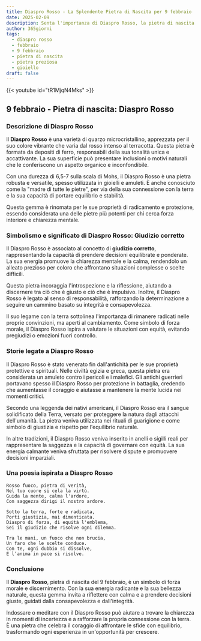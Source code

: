 ```yaml
---
title: Diaspro Rosso - La Splendente Pietra di Nascita per 9 febbraio
date: 2025-02-09
description: Senta l'importanza di Diaspro Rosso, la pietra di nascita di 9 febbraio che simboleggia Giudizio corretto. Lasci che la sua bellezza e il suo significato illuminino la sua giornata.
author: 365giorni
tags:
  - diaspro rosso
  - febbraio
  - 9 febbraio
  - pietra di nascita
  - pietra preziosa
  - gioiello
draft: false
---
```


{{< youtube id="tR1MjqN4Mks" >}}

## 9 febbraio - Pietra di nascita: Diaspro Rosso

### Descrizione di Diaspro Rosso

Il **Diaspro Rosso** è una varietà di quarzo microcristallino, apprezzata per il suo colore vibrante che varia dal rosso intenso al terracotta. Questa pietra è formata da depositi di ferro, responsabili della sua tonalità unica e accattivante. La sua superficie può presentare inclusioni o motivi naturali che le conferiscono un aspetto organico e inconfondibile.

Con una durezza di 6,5-7 sulla scala di Mohs, il Diaspro Rosso è una pietra robusta e versatile, spesso utilizzata in gioielli e amuleti. È anche conosciuto come la "madre di tutte le pietre", per via della sua connessione con la terra e la sua capacità di portare equilibrio e stabilità.

Questa gemma è rinomata per le sue proprietà di radicamento e protezione, essendo considerata una delle pietre più potenti per chi cerca forza interiore e chiarezza mentale.

### Simbolismo e significato di Diaspro Rosso: Giudizio corretto

Il Diaspro Rosso è associato al concetto di **giudizio corretto**, rappresentando la capacità di prendere decisioni equilibrate e ponderate. La sua energia promuove la chiarezza mentale e la calma, rendendolo un alleato prezioso per coloro che affrontano situazioni complesse o scelte difficili.

Questa pietra incoraggia l'introspezione e la riflessione, aiutando a discernere tra ciò che è giusto e ciò che è impulsivo. Inoltre, il Diaspro Rosso è legato al senso di responsabilità, rafforzando la determinazione a seguire un cammino basato su integrità e consapevolezza.

Il suo legame con la terra sottolinea l'importanza di rimanere radicati nelle proprie convinzioni, ma aperti al cambiamento. Come simbolo di forza morale, il Diaspro Rosso ispira a valutare le situazioni con equità, evitando pregiudizi o emozioni fuori controllo.

### Storie legate a Diaspro Rosso

Il Diaspro Rosso è stato venerato fin dall'antichità per le sue proprietà protettive e spirituali. Nelle civiltà egizia e greca, questa pietra era considerata un amuleto contro i pericoli e i malefici. Gli antichi guerrieri portavano spesso il Diaspro Rosso per protezione in battaglia, credendo che aumentasse il coraggio e aiutasse a mantenere la mente lucida nei momenti critici.

Secondo una leggenda dei nativi americani, il Diaspro Rosso era il sangue solidificato della Terra, versato per proteggere la natura dagli attacchi dell'umanità. La pietra veniva utilizzata nei rituali di guarigione e come simbolo di giustizia e rispetto per l'equilibrio naturale.

In altre tradizioni, il Diaspro Rosso veniva inserito in anelli o sigilli reali per rappresentare la saggezza e la capacità di governare con equità. La sua energia calmante veniva sfruttata per risolvere dispute e promuovere decisioni imparziali.

### Una poesia ispirata a Diaspro Rosso

```
Rosso fuoco, pietra di verità,  
Nel tuo cuore si cela la virtù.  
Guida la mente, calma l'ardore,  
Con saggezza dirigi il nostro ardore.  

Sotto la terra, forte e radicata,  
Porti giustizia, mai dimenticata.  
Diaspro di forza, di equità l'emblema,  
Sei il giudizio che risolve ogni dilemma.  

Tra le mani, un fuoco che non brucia,  
Un faro che le scelte conduce.  
Con te, ogni dubbio si dissolve,  
E l’anima in pace si risolve.
```

### Conclusione

Il **Diaspro Rosso**, pietra di nascita del 9 febbraio, è un simbolo di forza morale e discernimento. Con la sua energia radicante e la sua bellezza naturale, questa gemma invita a riflettere con calma e a prendere decisioni giuste, guidati dalla consapevolezza e dall'integrità.

Indossare o meditare con il Diaspro Rosso può aiutare a trovare la chiarezza in momenti di incertezza e a rafforzare la propria connessione con la terra. È una pietra che celebra il coraggio di affrontare le sfide con equilibrio, trasformando ogni esperienza in un'opportunità per crescere.
